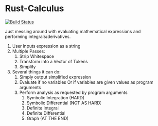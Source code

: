 # Rust-Calculus

[![Build Status](https://travis-ci.org/dchammond/rust_calculus.svg?branch=feature%2Ffunction)](https://travis-ci.org/dchammond/rust_calculus)

Just messing around with evaluating mathematical expressions and performing integrals/derivatives.

1. User inputs expression as a string
2. Multiple Passes:
	1. Strip Whitespace
	2. Transform into a Vector of Tokens
	3. Simplify
3. Several things it can do:
	1. Simply output simplified expression
	2. Evaluate if no variables Or if variables are given values as program arguments
	3. Perform analysis as requested by program arguments
		1. Symbolic Integration (HARD)
		2. Symbolic Differential (NOT AS HARD)
		3. Definite Integral
		4. Definite Differential
		5. Graph (AT THE END)
